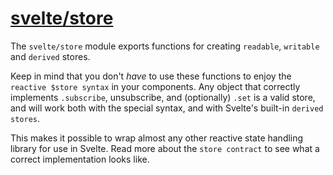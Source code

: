 # [svelte/store](https://svelte.dev/docs/svelte-store)
The `svelte/store` module exports functions for creating `readable`, `writable` and `derived` stores.

Keep in mind that you don't _have_ to use these functions to enjoy the `reactive $store syntax` in your components. Any object that correctly implements `.subscribe`, unsubscribe, and (optionally) `.set` is a valid store, and will work both with the special syntax, and with Svelte's built-in `derived stores`.

This makes it possible to wrap almost any other reactive state handling library for use in Svelte. Read more about the `store contract` to see what a correct implementation looks like.
